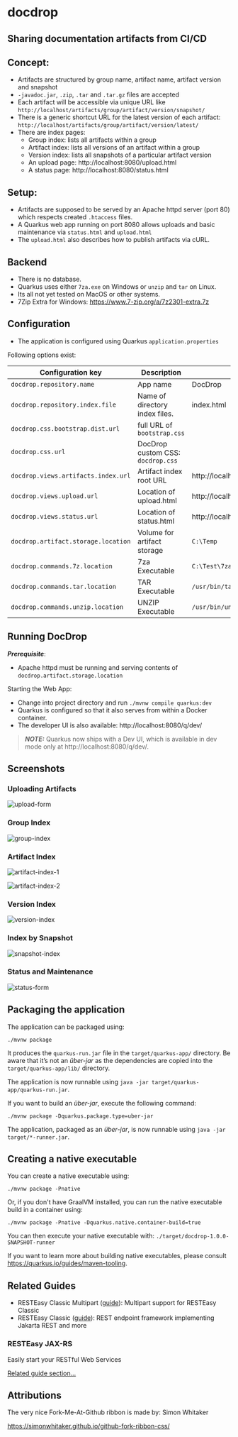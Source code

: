# docdrop

## Sharing documentation artifacts from CI/CD

## Concept:

* Artifacts are structured by group name, artifact name, artifact version and snapshot
* `-javadoc.jar`, `.zip`, `.tar` and `.tar.gz` files are accepted
* Each artifact will be accessible via unique URL like `http://localhost/artifacts/group/artifact/version/snapshot/`
* There is a generic shortcut URL for the latest version of each artifact: `http://localhost/artifacts/group/artifact/version/latest/`
* There are index pages:
    * Group index: lists all artifacts within a group
    * Artifact index: lists all versions of an artifact within a group
    * Version index: lists all snapshots of a particular artifact version
    * An upload page: http://localhost:8080/upload.html
    * A status page: http://localhost:8080/status.html

## Setup:

* Artifacts are supposed to be served by an Apache httpd server (port 80) which respects created `.htaccess` files.
* A Quarkus web app running on port 8080 allows uploads and basic maintenance via `status.html` and `upload.html`
* The `upload.html` also describes how to publish artifacts via cURL.

## Backend

* There is no database.
* Quarkus uses either `7za.exe` on Windows or `unzip` and `tar` on Linux.
* Its all not yet tested on MacOS or other systems.
* 7Zip Extra for Windows: https://www.7-zip.org/a/7z2301-extra.7z

## Configuration

* The application is configured using Quarkus `application.properties`

Following options exist:

| Configuration key                   | Description                       | Example     |
|-------------------------------------|-----------------------------------|-------------|
| `docdrop.repository.name`           | App name                          | DocDrop     |
| `docdrop.repository.index.file`     | Name of directory index files.    | index.html  |
| `docdrop.css.bootstrap.dist.url`    | full URL of `bootstrap.css`       |             |
| `docdrop.css.url`                   | DocDrop custom CSS: `docdrop.css` |             |
| `docdrop.views.artifacts.index.url` | Artifact index root URL           | http://localhost/artifacts        |
| `docdrop.views.upload.url`          | Location of upload.html           | http://localhost:8080/upload.html |
| `docdrop.views.status.url`          | Location of status.html           | http://localhost:8080/status.html |
| `docdrop.artifact.storage.location` | Volume for artifact storage       | `C:\Temp`         |
| `docdrop.commands.7z.location`      | 7za Executable                    | `C:\Test\7za.exe` |
| `docdrop.commands.tar.location`     | TAR Executable                    | `/usr/bin/tar`    |
| `docdrop.commands.unzip.location`   | UNZIP Executable                  | `/usr/bin/unzip`  |

## Running DocDrop

**_Prerequisite_**:
* Apache httpd must be running and serving contents of `docdrop.artifact.storage.location` 

Starting the Web App:
* Change into project directory and run `./mvnw compile quarkus:dev`
* Quarkus is configured so that it also serves from within a Docker container.
* The developer UI is also available:  http://localhost:8080/q/dev/

> **_NOTE:_**  Quarkus now ships with a Dev UI, which is available in dev mode only at http://localhost:8080/q/dev/.


## Screenshots

### Uploading Artifacts
![upload-form](doc/images/upload-form.png)

### Group Index

![group-index](doc/images/group-index.png)

### Artifact Index

![artifact-index-1](doc/images/artifact-index-1.png)

![artifact-index-2](doc/images/artifact-index-2.png)

### Version Index

![version-index](doc/images/version-index.png)

### Index by Snapshot

![snapshot-index](doc/images/snapshot-index.png)

### Status and Maintenance

![status-form](doc/images/status-form.png)


## Packaging the application

The application can be packaged using:
```shell script
./mvnw package
```
It produces the `quarkus-run.jar` file in the `target/quarkus-app/` directory.
Be aware that it’s not an _über-jar_ as the dependencies are copied into the `target/quarkus-app/lib/` directory.

The application is now runnable using `java -jar target/quarkus-app/quarkus-run.jar`.

If you want to build an _über-jar_, execute the following command:
```shell script
./mvnw package -Dquarkus.package.type=uber-jar
```

The application, packaged as an _über-jar_, is now runnable using `java -jar target/*-runner.jar`.

## Creating a native executable

You can create a native executable using: 
```shell script
./mvnw package -Pnative
```

Or, if you don't have GraalVM installed, you can run the native executable build in a container using: 
```shell script
./mvnw package -Pnative -Dquarkus.native.container-build=true
```

You can then execute your native executable with: `./target/docdrop-1.0.0-SNAPSHOT-runner`

If you want to learn more about building native executables, please consult https://quarkus.io/guides/maven-tooling.

## Related Guides

- RESTEasy Classic Multipart ([guide](https://quarkus.io/guides/rest-json#multipart-support)): Multipart support for RESTEasy Classic
- RESTEasy Classic ([guide](https://quarkus.io/guides/resteasy)): REST endpoint framework implementing Jakarta REST and more

### RESTEasy JAX-RS

Easily start your RESTful Web Services

[Related guide section...](https://quarkus.io/guides/getting-started#the-jax-rs-resources)

## Attributions

The very nice Fork-Me-At-Github ribbon is made by: Simon Whitaker

https://simonwhitaker.github.io/github-fork-ribbon-css/
